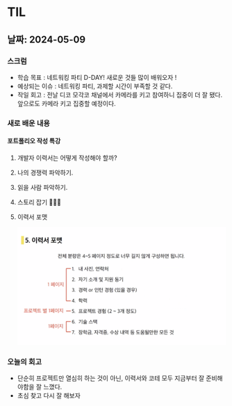 # TIL

## 날짜: 2024-05-09

### 스크럼

- 학습 목표 : 네트워킹 파티 D-DAY! 새로운 것들 많이 배워오자 !
- 예상되는 이슈 : 네트워킹 파티, 과제할 시간이 부족할 것 같다.
- 작일 회고 : 전날 디코 모각코 채널에서 카메라를 키고 참여하니 집중이 더 잘 됐다. 앞으로도 카메라 키고 집중할 예정이다.

### 새로 배운 내용

#### 포트폴리오 작성 특강

1. 개발자 이력서는 어떻게 작성해야 할까?
1. 나의 경쟁력 파악하기.
1. 읽을 사람 파악하기.
1. 스토리 잡기 🌟🌟🌟
1. 이력서 포맷

   <img width="500" src="image-1.png">

### 오늘의 회고

- 단순히 프로젝트만 열심히 하는 것이 아닌, 이력서와 코테 모두 지금부터 잘 준비해야함을 잘 느꼈다.
- 초심 찾고 다시 잘 해보자
